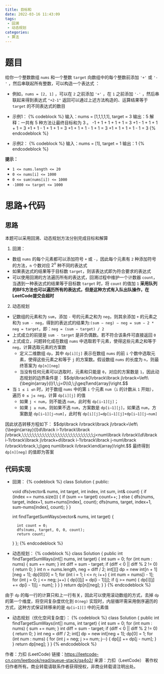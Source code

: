 ```yaml
---
title: 目标和
date: 2022-03-16 11:43:09
tags:
 - 回溯
 - 动态规划
categories:
 - 算法
---
```


# 题目
给你一个整数数组 `nums` 和一个整数 `target`
向数组中的每个整数前添加 `'+'` 或 `'-'` ，然后串联起所有整数，可以构造一个表达式 ：
- 例如，`nums = [2, 1]` ，可以在 `2` 之前添加 `'+'` ，在 `1` 之前添加 `'-'` ，然后串联起来得到表达式 `"+2-1"` 
返回可以通过上述方法构造的、运算结果等于 `target` 的不同表达式的数目
- 示例1：
{% codeblock %}
	输入：nums = [1,1,1,1,1], target = 3
	输出：5
	解释：一共有 5 种方法让最终目标和为 3 。
	-1 + 1 + 1 + 1 + 1 = 3
	+1 - 1 + 1 + 1 + 1 = 3
	+1 + 1 - 1 + 1 + 1 = 3
	+1 + 1 + 1 - 1 + 1 = 3
	+1 + 1 + 1 + 1 - 1 = 3
{% endcodeblock %}

- 示例2：
{% codeblock %}
	输入：nums = [1], target = 1
	输出：1
{% endcodeblock %}

**提示：**
- `1 <= nums.length <= 20`
- `0 <= nums[i] <= 1000`
- `0 <= sum(nums[i]) <= 1000`
- `-1000 <= target <= 1000`

# 思路+代码

## 思路
本题可以采用回溯、动态规划方法分别完成目标和解算
1. 回溯：
- 数组 `nums` 的每个元素都可以添加符号 `+` 或 `-`，因此每个元素有 `2` 种添加符号的方法，`n` 个数对应 $2^n$ 种不同的表达式
- 如果表达式的结果等于目标数 `target`，则该表达式即为符合要求的表达式
- 可以使用回溯的方法遍历所有的表达式，回溯过程中维护一个计数器 `count`，当遇到一种表达式的结果等于目标数 `target` 时，将 `count` 的值加 `1`
**采用队列的BFS方法也可以遍历所有的表达式，但是这种方式有入队出队操作，在LeetCode提交会超时**

2. 动态规划
- 记数组的元素和为 `sum`，添加 `-` 号的元素之和为 `neg`，则其余添加 `+` 的元素之和为 `sum - neg`，得到的表达式的结果为:`(sum − neg) − neg = sum − 2 * neg = target`，即：`neg = (sum − target) / 2`
- 上式成立的前提是 `sum - target` 是非负偶数。若不符合该条件可直接返回 `0`
- 上式成立，问题转化成在数组 `nums` 中选取若干元素，使得这些元素之和等于 `neg`，计算选取元素的方案数
	- 定义二维数组 `dp`，其中 `dp[i][j]` 表示在数组 `nums` 的前 `i` 个数中选取元素，使得这些元素之和等于 `j` 的方案数。假设数组 `nums` 的长度为 `n`，则最终答案为 `dp[n][neg]`
	- 当没有任何元素可以选取时，元素和只能是 `0`，对应的方案数是 `1`，因此动态规划的边界条件是：
$$dp\lbrack0\rbrack\lbrack j\rbrack=\\left\\{\begin{array}{l}1,\\;j=0\\\0,\\;j\geq1\end{array}\\right.$$
- 当 `1 ≤ i ≤n` 时，对于数组 `nums` 中的第 `i` 个元素 `num`（`i` 的计数从 `1` 开始），遍历 `0 ≤ j≤ neg`，计算 `dp[i][j]` 的值
	- 如果 `j < num`，则不能选 `num`，此时有 `dp[i−1][j]`；
	- 如果 `j ≥ num`，则如果不选 `num`，方案数是 `dp[i−1][j]`，如果选 `num`，方案数是 `dp[i−1][j−num]`，此时有 `dp[i][j]=dp[i−1][j]+dp[i−1][j−num]`

因此状态转移方程如下：
$$dp\lbrack i\rbrack\lbrack j\rbrack=\\left\\{\begin{array}{l}d\lbrack i-1\rbrack\lbrack j\rbrack,\\;\\;\\;\\;\\;\\;\\;\\;\\;\\;\\;\\;\\;\\;\\;\\;\\;\\;\\;\\;\\;\\;\\;\\;\\;\\;\\;\\;j<num\lbrack i\rbrack\\\d\lbrack i-1\rbrack\lbrack j\rbrack+d\lbrack i-1\rbrack\lbrack j-num\lbrack i\rbrack\rbrack,\\;j\geq num\lbrack i\rbrack\end{array}\\right.$$
最终得到 `dp[n][neg]` 的值即为答案
	


## 代码实现
- 回溯：
{% codeblock %}
class Solution {
public:
    
    void dfs(vector<int>& nums, int target, int index, int sum, int& count)
    {
        if (index == nums.size())
        {
            if (sum == target)
                count++;
        }
        else
        {
            dfs(nums, target, index+1, sum+nums[index], count);
            dfs(nums, target, index+1, sum-nums[index], count);
        }
    }
    
    int findTargetSumWays(vector<int>& nums, int target) {
        
        int count = 0;
        dfs(nums, target, 0, 0, count);
        return count; 
    }
};
{% endcodeblock %}

- 动态规划：
{% codeblock %}
class Solution {
    public int findTargetSumWays(int[] nums, int target) {
        int sum = 0;
        for (int num : nums) {
            sum += num;
        }
        int diff = sum - target;
        if (diff < 0 || diff % 2 != 0) {
            return 0;
        }
        int n = nums.length, neg = diff / 2;
        int[][] dp = new int[n + 1][neg + 1];
        dp[0][0] = 1;
        for (int i = 1; i <= n; i++) {
            int num = nums[i - 1];
            for (int j = 0; j <= neg; j++) {
                dp[i][j] = dp[i - 1][j];
                if (j >= num) {
                    dp[i][j] += dp[i - 1][j - num];
                }
            }
        }
        return dp[n][neg];
    }
}
{% endcodeblock %}

由于 `dp` 的每一行的计算只和上一行有关，因此可以使用滚动数组的方式，去掉 `dp` 的第一个维度，将空间复杂度优化到 `O(neg)`
实现时，内层循环需采用倒序遍历的方式，这种方式保证转移来的是 `dp[i−1][]` 中的元素值
- 动态规划（优化空间复杂度）：
{% codeblock %}
class Solution {
    public int findTargetSumWays(int[] nums, int target) {
        int sum = 0;
        for (int num : nums) {
            sum += num;
        }
        int diff = sum - target;
        if (diff < 0 || diff % 2 != 0) {
            return 0;
        }
        int neg = diff / 2;
        int[] dp = new int[neg + 1];
        dp[0] = 1;
        for (int num : nums) {
            for (int j = neg; j >= num; j--) {
                dp[j] += dp[j - num];
            }
        }
        return dp[neg];
    }
}
{% endcodeblock %}

作者：力扣 (LeetCode)
链接：https://leetcode-cn.com/leetbook/read/queue-stack/ga4o2/
来源：力扣（LeetCode）
著作权归作者所有。商业转载请联系作者获得授权，非商业转载请注明出处。